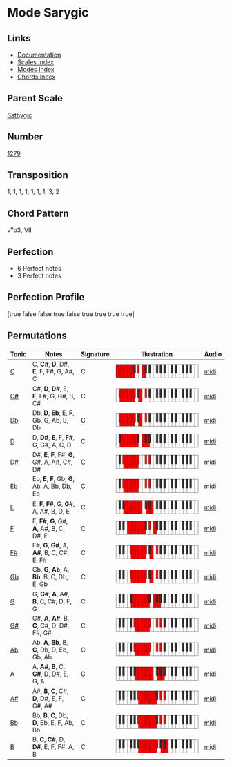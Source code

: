 # Mode Sarygic

## Links

- [Documentation](README.md)
- [Scales Index](Scales.md)
- [Modes Index](Modes.md)
- [Chords Index](Chords.md)

## Parent Scale

[Sathygic](ScaleSathygic.md)

## Number

[1279](https://ianring.com/musictheory/scales/1279)

## Transposition

1, 1, 1, 1, 1, 1, 1, 3, 2

## Chord Pattern

v⁰b3, VII

## Perfection

- 6 Perfect notes
- 3 Perfect notes

## Perfection Profile

[true false false true false true true true true]

## Permutations

| Tonic | Notes | Signature | Illustration | Audio |
|-------|-------|-----------|--------------|-------|
| [C](ModeCNaturalSarygic.md) | C, **C#**, **D**, D#, **E**, F, F#, G, A#, C | C | ![CNaturalSarygic](ModeCNaturalSarygic.png) | [midi](https://github.com/edipermadi/music/blob/main/docs/ModeCNaturalSarygic.mid?raw=true) |
| [C#](ModeCSharpSarygic.md) | C#, **D**, **D#**, E, **F**, F#, G, G#, B, C# | C | ![CSharpSarygic](ModeCSharpSarygic.png) | [midi](https://github.com/edipermadi/music/blob/main/docs/ModeCSharpSarygic.mid?raw=true) |
| [Db](ModeDFlatSarygic.md) | Db, **D**, **Eb**, E, **F**, Gb, G, Ab, B, Db | C | ![DFlatSarygic](ModeDFlatSarygic.png) | [midi](https://github.com/edipermadi/music/blob/main/docs/ModeDFlatSarygic.mid?raw=true) |
| [D](ModeDNaturalSarygic.md) | D, **D#**, **E**, F, **F#**, G, G#, A, C, D | C | ![DNaturalSarygic](ModeDNaturalSarygic.png) | [midi](https://github.com/edipermadi/music/blob/main/docs/ModeDNaturalSarygic.mid?raw=true) |
| [D#](ModeDSharpSarygic.md) | D#, **E**, **F**, F#, **G**, G#, A, A#, C#, D# | C | ![DSharpSarygic](ModeDSharpSarygic.png) | [midi](https://github.com/edipermadi/music/blob/main/docs/ModeDSharpSarygic.mid?raw=true) |
| [Eb](ModeEFlatSarygic.md) | Eb, **E**, **F**, Gb, **G**, Ab, A, Bb, Db, Eb | C | ![EFlatSarygic](ModeEFlatSarygic.png) | [midi](https://github.com/edipermadi/music/blob/main/docs/ModeEFlatSarygic.mid?raw=true) |
| [E](ModeENaturalSarygic.md) | E, **F**, **F#**, G, **G#**, A, A#, B, D, E | C | ![ENaturalSarygic](ModeENaturalSarygic.png) | [midi](https://github.com/edipermadi/music/blob/main/docs/ModeENaturalSarygic.mid?raw=true) |
| [F](ModeFNaturalSarygic.md) | F, **F#**, **G**, G#, **A**, A#, B, C, D#, F | C | ![FNaturalSarygic](ModeFNaturalSarygic.png) | [midi](https://github.com/edipermadi/music/blob/main/docs/ModeFNaturalSarygic.mid?raw=true) |
| [F#](ModeFSharpSarygic.md) | F#, **G**, **G#**, A, **A#**, B, C, C#, E, F# | C | ![FSharpSarygic](ModeFSharpSarygic.png) | [midi](https://github.com/edipermadi/music/blob/main/docs/ModeFSharpSarygic.mid?raw=true) |
| [Gb](ModeGFlatSarygic.md) | Gb, **G**, **Ab**, A, **Bb**, B, C, Db, E, Gb | C | ![GFlatSarygic](ModeGFlatSarygic.png) | [midi](https://github.com/edipermadi/music/blob/main/docs/ModeGFlatSarygic.mid?raw=true) |
| [G](ModeGNaturalSarygic.md) | G, **G#**, **A**, A#, **B**, C, C#, D, F, G | C | ![GNaturalSarygic](ModeGNaturalSarygic.png) | [midi](https://github.com/edipermadi/music/blob/main/docs/ModeGNaturalSarygic.mid?raw=true) |
| [G#](ModeGSharpSarygic.md) | G#, **A**, **A#**, B, **C**, C#, D, D#, F#, G# | C | ![GSharpSarygic](ModeGSharpSarygic.png) | [midi](https://github.com/edipermadi/music/blob/main/docs/ModeGSharpSarygic.mid?raw=true) |
| [Ab](ModeAFlatSarygic.md) | Ab, **A**, **Bb**, B, **C**, Db, D, Eb, Gb, Ab | C | ![AFlatSarygic](ModeAFlatSarygic.png) | [midi](https://github.com/edipermadi/music/blob/main/docs/ModeAFlatSarygic.mid?raw=true) |
| [A](ModeANaturalSarygic.md) | A, **A#**, **B**, C, **C#**, D, D#, E, G, A | C | ![ANaturalSarygic](ModeANaturalSarygic.png) | [midi](https://github.com/edipermadi/music/blob/main/docs/ModeANaturalSarygic.mid?raw=true) |
| [A#](ModeASharpSarygic.md) | A#, **B**, **C**, C#, **D**, D#, E, F, G#, A# | C | ![ASharpSarygic](ModeASharpSarygic.png) | [midi](https://github.com/edipermadi/music/blob/main/docs/ModeASharpSarygic.mid?raw=true) |
| [Bb](ModeBFlatSarygic.md) | Bb, **B**, **C**, Db, **D**, Eb, E, F, Ab, Bb | C | ![BFlatSarygic](ModeBFlatSarygic.png) | [midi](https://github.com/edipermadi/music/blob/main/docs/ModeBFlatSarygic.mid?raw=true) |
| [B](ModeBNaturalSarygic.md) | B, **C**, **C#**, D, **D#**, E, F, F#, A, B | C | ![BNaturalSarygic](ModeBNaturalSarygic.png) | [midi](https://github.com/edipermadi/music/blob/main/docs/ModeBNaturalSarygic.mid?raw=true) |
